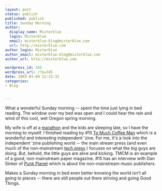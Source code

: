 ```yaml
---
layout: post
status: publish
published: publish
title: Sunday Morning
author:
  display_name: Misterblue
  login: Misterblue
  email: misterblue-blog@misterblue.com
  url: http://misterblue.com
author_login: Misterblue
author_email: misterblue-blog@misterblue.com
author_url: http://misterblue.com

wordpress_id: 245
wordpress_url: /?p=245
date: 2003-03-09 12:33:33
categories:
- Blog


---
```

<p>
What a wonderful Sunday morning -- spent the time just lying in bed reading.  The window over my bed was open and I could hear the rain and wind of this cool, wet Oregon spring morning.
</p>
<p>
My wife is off at a
<a href="http://www.valleyofthesunmarathon.com">marathon</a> and the kids are sleeping late, so I have the morning to myself.  I finished reading by #15
<a href="http://www.tmcm.com">To Much Coffee Man</a> which is a wonderful and interesting independent 'zine.  For me, it's a look into the independent 'zine publishing world -- the main stream press (and even much of the non-mainstream 
<a href="http://slashdot.org/">tech press</a>
) focuses on what the big guys are doing.
But, behold, the little guys are alive and kicking.
TMCM is an example of a good, non-mainstream paper magazine.
#15 has an interview with Dan Sinker of
<a href="http://www.punkplanet.com">Punk Planet</a>
which is about the non-mainstream music publishers.
</p>
<p>
Makes a Sunday morning in bed even better knowing the world
isn't all going to pieces -- there are still people out there striving
and going Good Things.
</p>
